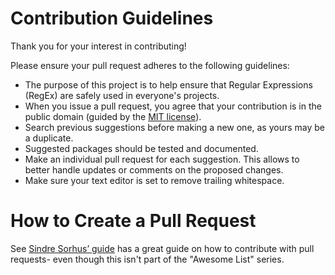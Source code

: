 # Contribution Guidelines

Thank you for your interest in contributing!

Please ensure your pull request adheres to the following guidelines:


- The purpose of this project is to help ensure that Regular Expressions (RegEx) are safely used in everyone's projects.
- When you issue a pull request, you agree that your contribution is in the
    public domain (guided by the [MIT license](LICENSE)).
- Search previous suggestions before making a new one, as yours may be a duplicate.
- Suggested packages should be tested and documented.
- Make an individual pull request for each suggestion. This allows to better
    handle updates or comments on the proposed changes.
- Make sure your text editor is set to remove trailing whitespace.


# How to Create a Pull Request

See [Sindre Sorhus’
guide](https://github.com/sindresorhus/awesome/blob/master/contributing.md#adding-something-to-an-awesome-list) has a great guide on how to contribute with pull requests- even though this isn't part of the "Awesome List" series.

